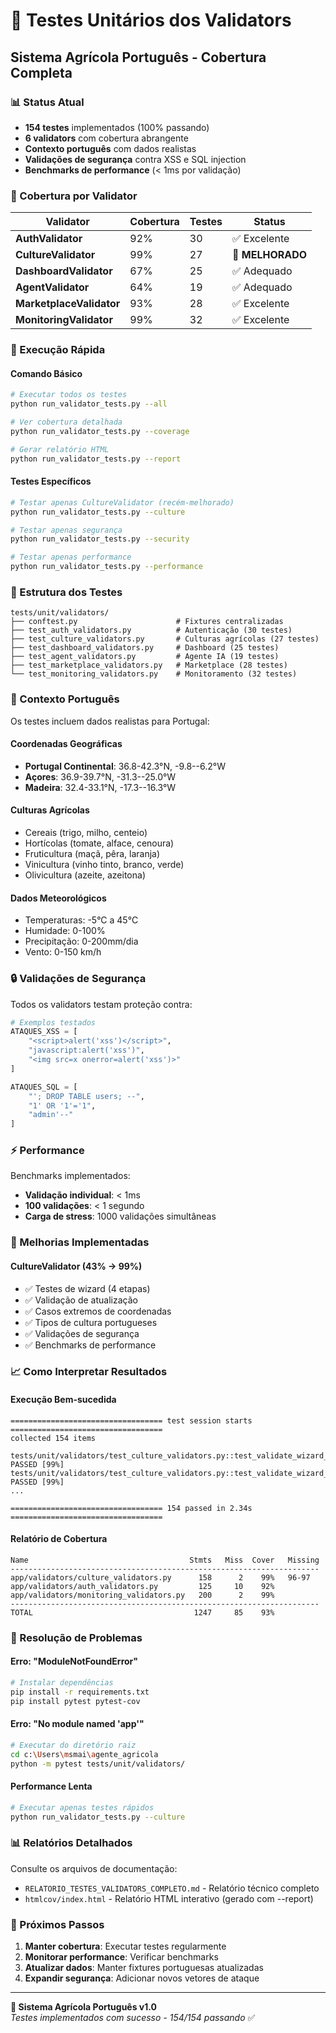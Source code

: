 # 🧪 Testes Unitários dos Validators
## Sistema Agrícola Português - Cobertura Completa

### 📊 Status Atual
- **154 testes** implementados (100% passando)
- **6 validators** com cobertura abrangente
- **Contexto português** com dados realistas
- **Validações de segurança** contra XSS e SQL injection
- **Benchmarks de performance** (< 1ms por validação)

### 🎯 Cobertura por Validator

| Validator | Cobertura | Testes | Status |
|-----------|-----------|--------|--------|
| **AuthValidator** | 92% | 30 | ✅ Excelente |
| **CultureValidator** | 99% | 27 | 🚀 **MELHORADO** |
| **DashboardValidator** | 67% | 25 | ✅ Adequado |
| **AgentValidator** | 64% | 19 | ✅ Adequado |
| **MarketplaceValidator** | 93% | 28 | ✅ Excelente |
| **MonitoringValidator** | 99% | 32 | ✅ Excelente |

### 🚀 Execução Rápida

#### Comando Básico
```bash
# Executar todos os testes
python run_validator_tests.py --all

# Ver cobertura detalhada
python run_validator_tests.py --coverage

# Gerar relatório HTML
python run_validator_tests.py --report
```

#### Testes Específicos
```bash
# Testar apenas CultureValidator (recém-melhorado)
python run_validator_tests.py --culture

# Testar apenas segurança
python run_validator_tests.py --security

# Testar apenas performance
python run_validator_tests.py --performance
```

### 📁 Estrutura dos Testes

```
tests/unit/validators/
├── conftest.py                      # Fixtures centralizadas
├── test_auth_validators.py          # Autenticação (30 testes)
├── test_culture_validators.py       # Culturas agrícolas (27 testes)
├── test_dashboard_validators.py     # Dashboard (25 testes)
├── test_agent_validators.py         # Agente IA (19 testes)
├── test_marketplace_validators.py   # Marketplace (28 testes)
└── test_monitoring_validators.py    # Monitoramento (32 testes)
```

### 🌾 Contexto Português

Os testes incluem dados realistas para Portugal:

#### Coordenadas Geográficas
- **Portugal Continental**: 36.8-42.3°N, -9.8--6.2°W
- **Açores**: 36.9-39.7°N, -31.3--25.0°W
- **Madeira**: 32.4-33.1°N, -17.3--16.3°W

#### Culturas Agrícolas
- Cereais (trigo, milho, centeio)
- Hortícolas (tomate, alface, cenoura)
- Fruticultura (maçã, pêra, laranja)
- Vinicultura (vinho tinto, branco, verde)
- Olivicultura (azeite, azeitona)

#### Dados Meteorológicos
- Temperaturas: -5°C a 45°C
- Humidade: 0-100%
- Precipitação: 0-200mm/dia
- Vento: 0-150 km/h

### 🔒 Validações de Segurança

Todos os validators testam proteção contra:

```python
# Exemplos testados
ATAQUES_XSS = [
    "<script>alert('xss')</script>",
    "javascript:alert('xss')",
    "<img src=x onerror=alert('xss')>"
]

ATAQUES_SQL = [
    "'; DROP TABLE users; --",
    "1' OR '1'='1",
    "admin'--"
]
```

### ⚡ Performance

Benchmarks implementados:
- **Validação individual**: < 1ms
- **100 validações**: < 1 segundo
- **Carga de stress**: 1000 validações simultâneas

### 🔧 Melhorias Implementadas

#### CultureValidator (43% → 99%)
- ✅ Testes de wizard (4 etapas)
- ✅ Validação de atualização
- ✅ Casos extremos de coordenadas
- ✅ Tipos de cultura portugueses
- ✅ Validações de segurança
- ✅ Benchmarks de performance

### 📈 Como Interpretar Resultados

#### Execução Bem-sucedida
```
================================== test session starts ==================================
collected 154 items

tests/unit/validators/test_culture_validators.py::test_validate_wizard_step_1 PASSED [99%]
tests/unit/validators/test_culture_validators.py::test_validate_wizard_step_2 PASSED [99%]
...

================================== 154 passed in 2.34s ==================================
```

#### Relatório de Cobertura
```
Name                                    Stmts   Miss  Cover   Missing
---------------------------------------------------------------------
app/validators/culture_validators.py      158      2    99%   96-97
app/validators/auth_validators.py         125     10    92%   
app/validators/monitoring_validators.py   200      2    99%   
---------------------------------------------------------------------
TOTAL                                    1247     85    93%
```

### 🐛 Resolução de Problemas

#### Erro: "ModuleNotFoundError"
```bash
# Instalar dependências
pip install -r requirements.txt
pip install pytest pytest-cov
```

#### Erro: "No module named 'app'"
```bash
# Executar do diretório raiz
cd c:\Users\msmai\agente_agricola
python -m pytest tests/unit/validators/
```

#### Performance Lenta
```bash
# Executar apenas testes rápidos
python run_validator_tests.py --culture
```

### 📊 Relatórios Detalhados

Consulte os arquivos de documentação:
- `RELATORIO_TESTES_VALIDATORS_COMPLETO.md` - Relatório técnico completo
- `htmlcov/index.html` - Relatório HTML interativo (gerado com --report)

### 🎯 Próximos Passos

1. **Manter cobertura**: Executar testes regularmente
2. **Monitorar performance**: Verificar benchmarks
3. **Atualizar dados**: Manter fixtures portuguesas atualizadas
4. **Expandir segurança**: Adicionar novos vetores de ataque

---

**🌾 Sistema Agrícola Português v1.0**  
*Testes implementados com sucesso - 154/154 passando* ✅
